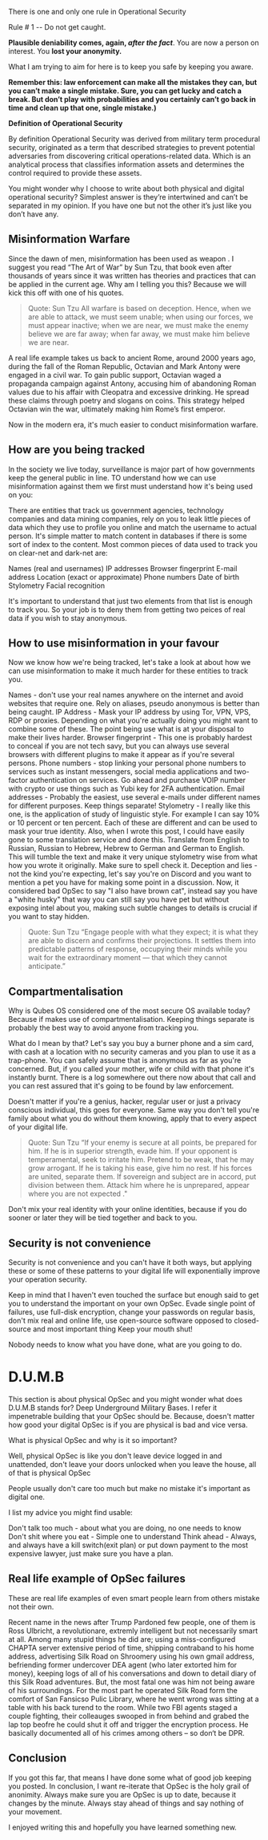 
There is one and only one rule in Operational Security

Rule # 1 -- Do not get caught.  
  
**Plausible deniability comes, again, _after the fact_**. You are now a person on interest. You **lost your anonymity.**

What I am trying to aim for here is to keep you safe by keeping you aware.

**Remember this: law enforcement can make all the mistakes they can, but you can’t make a single mistake. Sure, you can get lucky and catch a break. But don’t play with probabilities and you certainly can’t go back in time and clean up that one, single mistake.)**

**Definition of Operational Security**
  
By definition Operational Security was derived from military term procedural security, originated as a term that described strategies to prevent potential adversaries from discovering critical operations-related data. Which is an analytical process that classifies information assets and determines the control required to provide these assets.  
  
You might wonder why I choose to write about both physical and digital operational security? Simplest answer is they’re intertwined and can’t be separated in my opinion. If you have one but not the other it’s just like you don’t have any.

## **Misinformation Warfare**

Since the dawn of men, misinformation has been used as weapon . I suggest you read “The Art of War” by Sun Tzu, that book even after thousands of years since it was written has theories and practices that can be applied in the current age. Why am I telling you this? Because we will kick this off with one of his quotes.

> Quote: Sun Tzu
> All warfare is based on deception. Hence, when we are able to attack, we must seem unable; when using our forces, we must appear inactive; when we are near, we must make the enemy believe we are far away; when far away, we must make him believe we are near.

A real life example takes us back to ancient Rome, around 2000 years ago, during the fall of the Roman Republic, Octavian and Mark Antony were engaged in a civil war. To gain public support, Octavian waged a propaganda campaign against Antony, accusing him of abandoning Roman values due to his affair with Cleopatra and excessive drinking. He spread these claims through poetry and slogans on coins. This strategy helped Octavian win the war, ultimately making him Rome’s first emperor.

Now in the modern era, it's much easier to conduct misinformation warfare.

## How are you being tracked

In the society we live today, surveillance is major part of how governments keep the  general public in line. TO understand how we can use misinformation against them we first must understand how it's being used on you:

There are entities that track us government agencies, technology companies and data mining companies, rely on you to leak little  pieces of data which they use to profile you online and match the username to actual person. It's simple matter to match content in databases if there is some sort of index to the content. Most common pieces of data used to track you on clear-net and dark-net are:

Names (real and usernames)
IP addresses
Browser fingerprint
E-mail address
Location (exact or approximate)
Phone numbers
Date of birth
Stylometry
Facial recognition 

It's important to understand that just two elements from that list is enough to track you. So your job is to deny them from getting two peices of real data if you wish to stay anonymous.

## How to use misinformation in your favour

Now we know how we're being tracked, let's take a look at about how we can use misinformation to make it much harder for these entities to track you.

Names - don't use your real names anywhere on the internet and avoid websites that require one. Rely on aliases, pseudo anonymous is better than being caught.
IP Address - Mask your IP address by using Tor, VPN, VPS, RDP or proxies. Depending on what you're actually doing you might want to combine some of these. The point being use what is at your disposal to make their lives harder.
Browser fingerprint - This one is probably hardest to conceal if you are not tech savy, but you can always use several browsers with different plugins to make it appear as if you're several persons.
Phone numbers - stop linking your personal phone numbers to services such as instant messengers, social media applications and two-factor authentication on services. Go ahead and purchase VOIP number with crypto or use things such as Yubi key for 2FA authentication.
Email addresses - Probably the easiest, use several e-mails under different names for different purposes. Keep things separate!
Stylometry - I really like this one, is the application of study of linguistic style. For example I can say 10% or 10 percent or ten percent. Each of these are different and can be used to mask your true identity. Also, when I wrote this post, I could have easily gone to some translation service and done this. Translate from English to Russian, Russian to Hebrew, Hebrew to German and German to English. This will tumble the text and make it very unique stylometry wise from what how you wrote it originally. Make sure to spell check it.
Deception and lies - not the kind you're expecting, let's say you're on Discord and you want to mention a pet you have for making some point in a discussion. Now, it considered bad OpSec to say "I also have brown cat", instead say you have a "white husky" that way you can still say you have pet but without exposing intel about you, making such subtle changes to details is crucial if you want to stay hidden.

>Quote: Sun Tzu
 “Engage people with what they expect; it is what they are able to discern and confirms their projections. It settles them into predictable patterns of response, occupying their minds while you wait for the extraordinary moment — that which they cannot anticipate.”


## Compartmentalisation 

Why is Qubes OS considered one of the most secure OS available today? Because if makes use of compartmentalisation. Keeping things separate is probably the best way to avoid anyone from tracking you.

What do I mean by that? Let's say you buy a burner phone and a sim card, with cash at a location with no security cameras and you plan to use it as a trap-phone. You can safely assume that is anonymous as far as you're concerned. But, if you called your mother, wife or child with that phone it's instantly burnt. There is a log somewhere out there now about that call and you can rest assured that it's going to be found by law enforcement.

Doesn't matter if you're a genius, hacker, regular user or just a privacy conscious individual, this goes for everyone. Same way you don't tell you're family about what you do without them knowing, apply that to every aspect of your digital life.

> Quote: Sun Tzu
> “If your enemy is secure at all points, be prepared for him. If he is in superior strength, evade him. If your opponent is temperamental, seek to irritate him. Pretend to be weak, that he may grow arrogant. If he is taking his ease, give him no rest. If his forces are united, separate them. If sovereign and subject are in accord, put division between them. Attack him where he is unprepared, appear where you are not expected ."

Don't mix your real identity with your online identities, because if you do sooner or later they will be tied together and back to you.

## Security is not convenience 

Security is not convenience and you can't have it both ways, but applying these or some of these patterns to your digital life will exponentially improve your operation security.

Keep in mind that I haven't even touched the surface but enough said to get you to understand the important on your own OpSec. Evade single point of failures, use full-disk encryption, change your passwords on regular basis, don't mix real and online life, use open-source software opposed to closed-source and most important thing
Keep your mouth shut!

Nobody needs to know what you have done, what are you going to do.

# D.U.M.B

This section is about physical OpSec and you might wonder what does D.U.M.B stands for? 
Deep Underground Military Bases.
I refer it impenetrable building that your OpSec should be. 
Because, doesn't matter how good your digital OpSec is if you are physical is bad and vice versa.

What is physical OpSec and why is it so important?

Well, physical OpSec is like you don't leave device logged in and unattended, don't leave your doors unlocked when you leave the house, all of that is physical OpSec

People usually don't care too much but make no mistake it's important as digital one.

I list my advice you might find usable:

Don't talk too much - about what you are doing, no one needs to know
Don't shit where you eat - Simple one to understand
Think ahead - Always, and always have a kill switch(exit plan) or put down payment to the most expensive lawyer, just make sure you have a plan.

## Real life example of OpSec failures

These are real life examples of even smart people learn from others mistake not their own.

Recent name  in the news after Trump Pardoned few people, one of them is Ross Ulbricht, a revolutionare, extremly intelligent but not necessarily smart at all. Among many stupid things he did are; using a miss-configured CHAPTA server extensive period of time, shipping contraband to his home address, advertising Silk Road on Shroomery using his own gmail address, befriending former undercover DEA agent (who later extorted him for money), keeping logs of all of his conversations and down to detail diary of this Silk Road adventures. But, the most fatal one was him not being aware of his surroundings. For the most part he operated Silk Road form the comfort of San Fansicso Pulic Library, where he went wrong was sitting at a table with his back turend to the room. While two FBI agents staged a couple fighting, their colleauges swooped in from behind and grabed the lap top beofre he could shut it off and trigger the encryption process. He basically documented all of his crimes among others – so don‘t be DPR.


## Conclusion 

If you got this far, that means I have done some what of good job keeping you posted. In conclusion, I want re-iterate that OpSec is the holy grail of anonimity. Always make sure you are OpSec is up to date, because it changes by the minute. Always stay ahead of things and say nothing of your movement. 

I enjoyed writing this and hopefully you have learned something new.

